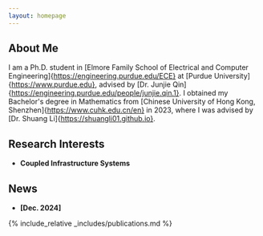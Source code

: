```yaml
---
layout: homepage
---
```


## About Me

I am a Ph.D. student in [Elmore Family School of Electrical and Computer Engineering]{https://engineering.purdue.edu/ECE} at [Purdue University]{https://www.purdue.edu}, advised by [Dr. Junjie Qin]{https://engineering.purdue.edu/people/junjie.qin.1}. I obtained my Bachelor's degree in Mathematics from [Chinese University of Hong Kong, Shenzhen]{https://www.cuhk.edu.cn/en} in 2023, where I was advised by [Dr. Shuang Li]{https://shuangli01.github.io}. 

## Research Interests

- **Coupled Infrastructure Systems**

## News

- **[Dec. 2024]** 

{% include_relative _includes/publications.md %}
<!---
{% include_relative _includes/services.md %}
-->
